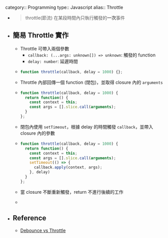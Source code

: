 category:: Programming
type:: Javascript
alias:: Throttle

- > throttle(節流)
  > 在某段時間內只執行觸發的**一次**事件
- ## 簡易 Throttle 實作
	- Throttle 可帶入兩個參數
		- `callback: (...args: unknown[]) => unknown`: 觸發的 function
		- `delay: number`: 延遲時間
	- ```javascript
	  function throttle(callback, delay = 1000) {};
	  ```
	- Throttle 內部回傳一個 function (閉包)，並取得 closure 內的 `arguments`
	- ```javascript
	  function throttle(callback, delay = 1000) {
	    return function() {
	      const context = this;
	      const args = [].slice.call(arguments);
	    }
	  };
	  ```
	- 閉包內使用 `setTimeout`，根據 delay 的時間觸發 `callback`，並帶入 closure 內的參數
	- ```javascript
	  function throttle(callback, delay = 1000) {
	    return function() {
	      const context = this;
	      const args = [].slice.call(arguments);
	      setTimeout(() => {
	        callback.apply(context, args);
	      }, delay)
	    }
	  };
	  ```
	- 當 closure 不斷重新觸發，return 不進行後續的工作
	- ```javascript
	  ```
- ## Reference
	- [Debounce vs Throttle](https://redd.one/blog/debounce-vs-throttle)